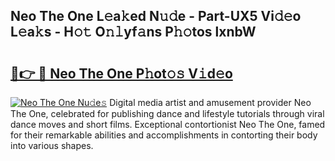 ## Neo The One L𝚎a𝚔ed N𝚞𝚍e - Part-UX5 Vi𝚍𝚎o L𝚎a𝚔s - H𝚘𝚝 O𝚗𝚕yf𝚊ns P𝚑𝚘tos lxnbW

# <h2><a href="http://kf71d3.oniu.top/?m=Neo+The+One">🔗👉 🔴 Neo The One P𝚑ot𝚘𝚜 V𝚒d𝚎o</a></h2>

[![Neo The One Nu𝚍e𝚜](https://i.imgur.com/0qMVB7G.gif)](http://kf71d3.oniu.top/?m=Neo+The+One)
Digital media artist and amusement provider Neo The One, celebrated for publishing dance and lifestyle tutorials through viral dance moves and short films. Exceptional contortionist Neo The One, famed for their remarkable abilities and accomplishments in contorting their body into various shapes.  
